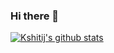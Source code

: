 ### Hi there 👋

<!--
**KshitijDarekar/KshitijDarekar** is a ✨ _special_ ✨ repository because its `README.md` (this file) appears on your GitHub profile.

Here are some ideas to get you started:

- 🔭 I’m currently working on ...
- 🌱 I’m currently learning ...
- 👯 I’m looking to collaborate on ...
- 🤔 I’m looking for help with ...
- 💬 Ask me about ...
- 📫 How to reach me: ...
- 😄 Pronouns: ...
- ⚡ Fun fact: ...


-->
[![Kshitij's github stats](https://github-readme-stats.vercel.app/api?username=KshitijDarekar)](https://github.com/anuraghazra/github-readme-stats)

